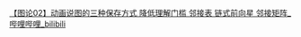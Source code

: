 [【图论02】动画说图的三种保存方式 降低理解门槛 邻接表 链式前向星 邻接矩阵_哔哩哔哩_bilibili](https://www.bilibili.com/video/BV1n94y1u7s2/?spm_id_from=333.337.search-card.all.click&vd_source=43a8f06a64dfd686c5ff5a965b7d6c2a)